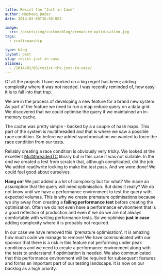 ```yaml
---
title: Resist the "Just in Case"
author: Mashooq Badar
date: 2014-02-08T16:50:00Z

image:
  src: /assets/img/custom/blog/premature-optimisation.jpg
tags:
  - craftsmanship

type: blog
layout: post
slug: resist-just-in-case
aliases: 
  - /2014/02/08/resist-the-just-in-case/
---
```


Of all the projects I have worked on a big regret has been; adding complexity where it was not needed. I was recently reminded of, how easy it is to fall into that trap.

We are in the process of developing a new feature for a brand new system. As part of the feature we need to run a map reduce query on a data grid. We discovered that we could optimise the query if we maintained an in-memory cache.

The cache was pretty simple - backed by a a couple of hash maps. This part of the system is multithreaded and that is where we saw a possible race condition. So before we added synchronisation we wanted to force the race condition from our tests.

Reliably creating a race condition is obviously very tricky. We looked at the excellent [MultithreadedTC](http://www.cs.umd.edu/projects/PL/multithreadedtc/overview.html) library but in this case it was not suitable. In the end we created a test from scratch that, although complicated, did the job. We added read/write locking to make the test pass. And we were done! We could feel good about ourselves.

__Hang on!__ We just added a a lot of complexity but for what? We made an assumption that the query will need optimisation. But does it really? We do not know until we have a performance environment to test the query with expected volumes. This is why we create premature optimisations because we shy away from creating a __failing performance test__ before creating the optimisation. Often we do not even have a performance environment that is a good reflection of production and even if we do we are not always comfortable with writing performance tests. So we optimise __just in case__ adding complexity where it is probably not required.

In our case we have removed this 'premature optimisation'. It is amazing how much code we manage to remove! We have communicated with our sponsor that there is a risk in this feature not performing under peak conditions and we need to create a performance environment along with the tests to understand if optimisation is needed. We also communicated that this performance environment will be required for subsequent features and forms an important part of our testing landscape. It is now on our backlog as a high priority.
